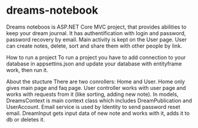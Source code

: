 # dreams-notebook
Dreams noteboos is ASP.NET Core MVC project, that provides abilities to keep your dream journal. It has authentification with login and password, password recovery by email.
Main activity is kept on the User page. User can create notes, delete, sort and share them with other people by link.

How to run a project
To run a project you have to add connection to your database in appsettins.json and update your database with entityframe work, then run it.

About the stucture
There are two conrollers: Home and User. Home only gives main page and faq page. 
User controller works with user page and works with requests from it (like sorting, adding new note).
In models, DreamsContext is main context class which includes DreamPublication and UserAccount. Email service is used by Identity to send password reset email.
DreamInput gets input data of new note and works with it, adds it to db or deletes it.

